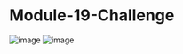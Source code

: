 # Module-19-Challenge
![image](https://github.com/sobiiyver/Module-19-Challenge/assets/149747033/c353adb5-d736-4f2a-83cd-e53967aff686)
![image](https://github.com/sobiiyver/Module-19-Challenge/assets/149747033/571b2f63-c91a-4569-b3e4-6745a0e557da)
